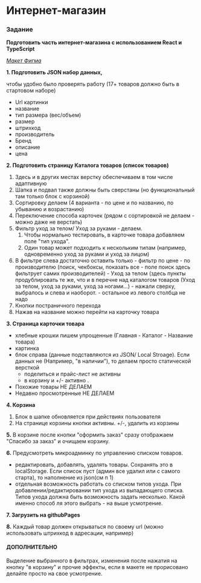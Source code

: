 # Интернет-магазин

### Задание

**Подготовить часть интернет-магазина с использованием React и TypeScript**

[*Макет Фигма*](https://www.figma.com/file/UyRTxOVJvoMyjlcr70eH66)

**1. Подготовить JSON набор данных,**

чтобы удобно было проверять работу (17+ товаров должно быть в стартовом наборе)
  - Url картинки
  - название
  - тип размера (вес/объем)
  - размер
  - штрихкод
  - производитель
  - Бренд
  - описание
  - цена

**2. Подготовить страницу Каталога товаров (список товаров)**
   1. Здесь и в других местах верстку обеспечиваем в том числе адаптивную
   2. Шапка и подвал также должны быть сверстаны (но функциональный там только блок с корзиной)
   3. Сортировку делаем (4 варианта - по цене и по названию, по убыванию и возрастанию)
   4. Переключение способа карточек (рядом с сортировкой не делаем - можно даже не верстать)
   5. Фильтр уход за телом/ Уход за руками - делаем.
      1. Чтобы нормально тестировать, в карточке товара добавляем поле "тип ухода". 
      2. Один товар может подходить к нескольким типам (например, одновременно уход за руками и уход за лицом)
   6. В фильтре слева достаточно оставить только
     - фильтр по цене
     - по производителю (поиск, чекбоксы, показать все - поле поиск здесь фильтрует самих производителей)
     - Уход за телом (здесь пункты продублировать те же, что и в перечне над каталогом товаров (Уход за телом, уход за руками, уход за ногами...) - нажали сверху, выбралось и слева и наоборот.
     - остальное из левого столбца не надо
   7. Кнопки постраничного перехода
   8. Нажав на название можно перейти на карточку товара
  
**3. Страница карточки товара**
   - хлебные крошки пишем упрощенные (Главная - Каталог - Название товара)
   - картинка
   - блок справа (данные подставляются из JSON/ Local Stroage). Если данных не (Например, "в наличии"), то делаем просто статической версткой
     - поделиться и прайс-лист не активны
     - в корзину и +/- активно .
  - Похожие товары НЕ ДЕЛАЕМ
  - Недавно просмотренные НЕ ДЕЛАЕМ
  
**4. Корзина**
   1. Блок в шапке обновляется при действиях пользователя
   2. На странице корзины кнопки активны. +/-, удалить из корзины
   
**5.** В корзине после кнопки "оформить заказ" сразу отображаем "Спасибо за заказ" и очищаем корзину.

**6.** Предусмотреть микроадминку по управлению списком товаров.
   - редактировать, добавлять, удалять товары. Сохранять это в localStorage. Если список пуст (админ все удалил или с самого старта), то наполнение из json(см п 1)
   - отдельная возможность работать со списком типов ухода. При добавлении/редактировании тип ухода из выпадающего списка. Типов ухода должна быть возможность задать несколько. Какой именно способ ля этого выбрать - на выше усмотрение.
   
**7. Загрузить на githubPages**

**8.** Каждый товар должен открываться по своему url (можно использовать штрихкод в адресации, например)

#### ДОПОЛНИТЕЛЬНО

Выделение выбранного в фильтрах, изменения после нажатия на кнопку "в корзину" и прочие эффекты, если в макете не прорисовано делайте просто на свое усмотрение.
